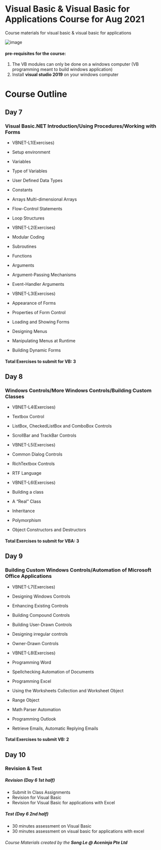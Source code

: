 # Visual Basic & Visual Basic for Applications Course for Aug 2021
Course materials for visual basic &amp; visual basic for applications

![image](https://user-images.githubusercontent.com/22993048/109147028-80d6d380-779f-11eb-822b-4fd458ba3481.png)

#### pre-requisites for the course:
1. The VB modules can only be done on a windows computer (VB programming meant to build windows application)
2. Install **visual studio 2019** on your windows computer

# Course Outline

## Day 7
### Visual Basic.NET Introduction/Using Procedures/Working with Forms
 
-	VBNET-L1(Exercises)
-	Setup environment
-	Variables 
-	Type of Variables 
-	User Defined Data Types 
-	Constants 
-	Arrays Multi-dimensional Arrays
-	Flow-Control Statements 
-	Loop Structures 

-	VBNET-L2(Exercises)
-	Modular Coding 
-	Subroutines 
-	Functions 
-	Arguments 
-	Argument-Passing Mechanisms 
-	Event-Handler Arguments 

-	VBNET-L3(Exercises)
-	Appearance of Forms 
-	Properties of Form Control 
-	Loading and Showing Forms 
-	Designing Menus
-	Manipulating Menus at Runtime
-	Building Dynamic Forms 


#### Total Exercises to submit for VB: 3

## Day 8
### Windows Controls/More Windows Controls/Building Custom Classes 

-	VBNET-L4(Exercises)
-	Textbox Control 
-	ListBox, CheckedListBox and ComboBox Controls
-	ScrollBar and TrackBar Controls 

-	VBNET-L5(Exercises)
-	Common Dialog Controls 
-	RichTextbox Controls 
-	RTF Language 

-	VBNET-L6(Exercises)
-	Building a class 
-	A “Real” Class
-	Inheritance 
-	Polymorphism 
-	Object Constructors and Destructors 





#### Total Exercises to submit for VBA: 3

## Day 9
### Building Custom Windows Controls/Automation of Microsoft Office Applications 

-	VBNET-L7(Exercises)
-	Designing Windows Controls 
-	Enhancing Existing Controls 
-	Building Compound Controls 
-	Building User-Drawn Controls 
-	Designing irregular controls 
-	Owner-Drawn Controls 

-	VBNET-L8(Exercises)
-	Programming Word 
-	Spellchecking Automation of Documents 
-	Programming Excel 
-	Using the Worksheets Collection and Worksheet Object 
-	Range Object 
-	Math Parser Automation 
-	Programming Outlook
-	Retrieve Emails, Automatic Replying Emails 




#### Total Exercises to submit VB: 2


## Day 10
### Revision & Test

##### Revision (Day 6 1st half)
-	Submit In Class Assignments
-	Revision for Visual Basic
-	Revision for Visual Basic for applications with Excel

##### Test (Day 6 2nd half)
-	30 minutes assessment on Visual Basic
-	30 minutes assessment on visual basic for applications with excel

###### Course Materials created by the **Song Le @ Aceninja Pte Ltd**